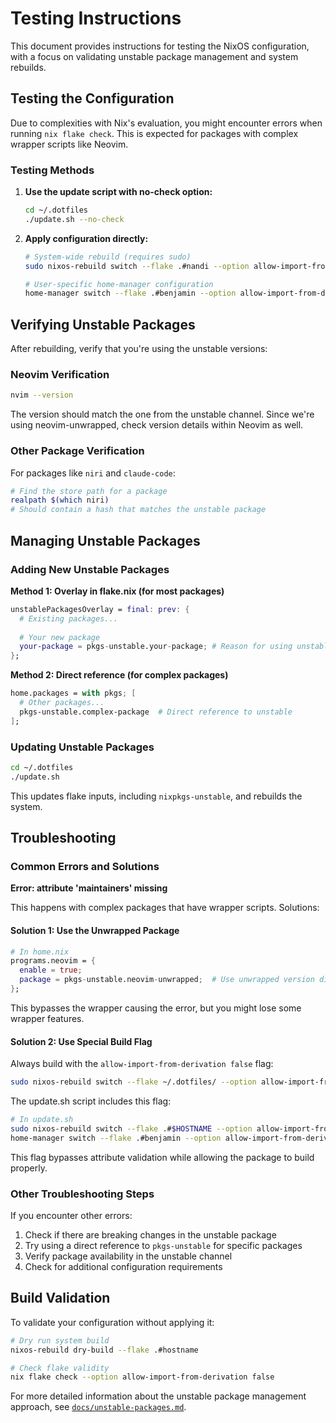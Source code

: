 # Testing Instructions

This document provides instructions for testing the NixOS configuration, with a focus on validating unstable package management and system rebuilds.

## Testing the Configuration

Due to complexities with Nix's evaluation, you might encounter errors when running `nix flake check`. This is expected for packages with complex wrapper scripts like Neovim.

### Testing Methods

1. **Use the update script with no-check option:**
   ```bash
   cd ~/.dotfiles
   ./update.sh --no-check
   ```

2. **Apply configuration directly:**
   ```bash
   # System-wide rebuild (requires sudo)
   sudo nixos-rebuild switch --flake .#nandi --option allow-import-from-derivation false

   # User-specific home-manager configuration
   home-manager switch --flake .#benjamin --option allow-import-from-derivation false
   ```

## Verifying Unstable Packages

After rebuilding, verify that you're using the unstable versions:

### Neovim Verification

```bash
nvim --version
```

The version should match the one from the unstable channel. Since we're using neovim-unwrapped, check version details within Neovim as well.

### Other Package Verification

For packages like `niri` and `claude-code`:

```bash
# Find the store path for a package
realpath $(which niri)
# Should contain a hash that matches the unstable package
```

## Managing Unstable Packages

### Adding New Unstable Packages

**Method 1: Overlay in flake.nix (for most packages)**

```nix
unstablePackagesOverlay = final: prev: {
  # Existing packages...
  
  # Your new package
  your-package = pkgs-unstable.your-package; # Reason for using unstable
};
```

**Method 2: Direct reference (for complex packages)**

```nix
home.packages = with pkgs; [
  # Other packages...
  pkgs-unstable.complex-package  # Direct reference to unstable
];
```

### Updating Unstable Packages

```bash
cd ~/.dotfiles
./update.sh
```

This updates flake inputs, including `nixpkgs-unstable`, and rebuilds the system.

## Troubleshooting

### Common Errors and Solutions

**Error: attribute 'maintainers' missing**

This happens with complex packages that have wrapper scripts. Solutions:

#### Solution 1: Use the Unwrapped Package

```nix
# In home.nix
programs.neovim = {
  enable = true;
  package = pkgs-unstable.neovim-unwrapped;  # Use unwrapped version directly
};
```

This bypasses the wrapper causing the error, but you might lose some wrapper features.

#### Solution 2: Use Special Build Flag

Always build with the `allow-import-from-derivation false` flag:

```bash
sudo nixos-rebuild switch --flake ~/.dotfiles/ --option allow-import-from-derivation false
```

The update.sh script includes this flag:

```bash
# In update.sh
sudo nixos-rebuild switch --flake .#$HOSTNAME --option allow-import-from-derivation false
home-manager switch --flake .#benjamin --option allow-import-from-derivation false
```

This flag bypasses attribute validation while allowing the package to build properly.

### Other Troubleshooting Steps

If you encounter other errors:

1. Check if there are breaking changes in the unstable package
2. Try using a direct reference to `pkgs-unstable` for specific packages
3. Verify package availability in the unstable channel
4. Check for additional configuration requirements

## Build Validation

To validate your configuration without applying it:

```bash
# Dry run system build
nixos-rebuild dry-build --flake .#hostname

# Check flake validity
nix flake check --option allow-import-from-derivation false
```

For more detailed information about the unstable package management approach, see [`docs/unstable-packages.md`](unstable-packages.md).